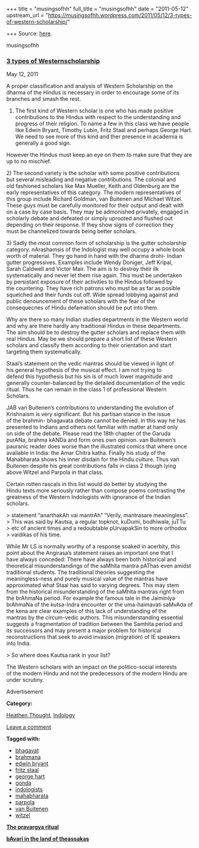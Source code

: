 +++
title = "musingsofhh"
full_title = "musingsofhh"
date = "2011-05-12"
upstream_url = "https://musingsofhh.wordpress.com/2011/05/12/3-types-of-western-scholarship/"

+++
Source: [here](https://musingsofhh.wordpress.com/2011/05/12/3-types-of-western-scholarship/).


musingsofhh


### [3 types of Westernscholarship](https://musingsofhh.wordpress.com/2011/05/12/3-types-of-western-scholarship/)

May 12, 2011

A proper classification and analysis of Western Scholarship on the  
dharma of the Hindus is necessary in order to encourage some of its  
branches and smash the rest.  
1) The first kind of Western scholar is one who has made positive  
contributions to the Hindus with respect to the understanding and  
progress of their religion. To name a few in this class we have people  
like Edwin Bryant, Timothy Lubin, Fritz Staal and perhaps George Hart.  
We need to see more of this kind and ther presence in academia is  
generally a good sign.

However the Hindus must keep an eye on them to make sure that they are  
up to no mischief.

2\) The second variety is the scholar with some positive contributions  
but several misleading and negative contributions. The colonial and  
old fashioned scholars like Max Mueller, Keith and Oldenburg are the  
early representatives of this category. The modern representatives of  
this group include Richard Goldman, van Buitenen and Michael Witzel.  
These guys must be carefully monitored for their output and dealt with  
on a case by case basis. They may be admonished privately, engaged in  
scholarly debate and defeated or simply uprooted and flushed out  
depending on their response. If they show signs of correction they  
must be channelized towards being better scholars.

3\) Sadly the most common form of scholarship is the gutter scholarship  
category. nArashamsis of the Indologist may well occupy a whole book  
worth of material. They go hand in hand with the dharma drohi- Indian  
gutter progressives. Examples include Wendy Doniger, Jeff Kripal,  
Sarah Caldwell and Victor Mair. The aim is to destroy their ilk  
systematically and never let them rise again. This must be undertaken  
by persistant exposure of their activities to the Hindus followed by  
the countering. They have rich patrons who must be as far as posible  
squelched and their funds cut off. Wide spread lobbying against and  
public denouncement of these scholars with the fear of the  
consequecnes of Hindu defamation should be put into them.

Why are there so many Indian studies departments in the Western world  
and why are there hardly any traditional Hindus in these departments.  
The aim should be to destroy the gutter scholars and replace them with  
real Hindus. May be we should prepare a short list of these Western  
scholars and classify them according to their orientation and start  
targeting them systematically.

Staal’s statement on the vedic mantras should be viewed in light of  
his general hypothesis of the musical effect. I am not trying to  
defend this hypothesis but his sin is of much lower magnitude and  
generally counter-balanced by the detailed documentation of the vedic  
ritual. Thus he can remain in the class 1 of professional Western  
Scholars.

JAB van Buitenen’s contributions to understanding the evolution of  
Krishnaism is very significant. But his partisan stance in the issue  
of the brahmin- bhagavata debate cannot be denied. In this way he has  
presented to Indians and others not familiar with matter at hand only  
on side of the debate. Please read the 18th chapter of the Garuda  
purANa, brahma kANDa and form ones own opinion. van Buitenen’s  
pauranic reader does worse than the illustrated comics that where once  
available in India: the Amar Chitra katha. Finally his study of the  
Mahabharata shows his inner disdain for the Hindu culture. Thus van  
Buitenen despite his great contributions falls in class 2 though lying  
above Witzel and Parpola in that class.

Certain rotten rascals in this list would do better by studying the  
Hindu texts more seriously rather than compose poems contrasting the  
greatness of the Western Indologists with ignorance of the Indian  
scholars.

\> statement “anarthakAh vai mantrAh” “Verily, mantrasare meaningless”.  
\> This was said by Kautsa, a regular topknot, kuDumi, bodhiwala, juTTu  
\> etc of ancient times and a redoubtable pUrvapakSin to more orthodox  
\> vaidikas of his time.

While Mr LS is normally worthy of a response soaked in acerbity, this  
point about the Angirasa’s statement raises an important one that I  
have always conceded: There have always been both historical and  
theoretical misunderstandings of the saMhita mantra pAThas even amidst  
traditional students. The traditional theories suggesting the  
meaningless-ness and purely musical value of the mantras have  
approximated what Staal has said to varying degrees. This may stem  
from the historical misunderstanding of the saMhita mantras right from  
the brAhmaNa period. For example the famous tale in the JaiminIya  
brAhmaNa of the kutsa-Indra encounter or the uma-haimavati saMvAda of  
the kena are clear examples of this lack of understanding of the  
mantras by the circum-vedic authors. This misunderstanding essential  
suggests a fragmentation of tradition between the Samhita period and  
its successors and may present a major problem for historical  
reconstructions that seek to avoid invasion (migration) of IE speakers  
into India.

\> So where does Kautsa rank in your list?

The Western scholars with an impact on the politico-social interests  
of the modern Hindu and not the predecessors of the modern Hindu are  
under scrutiny.

Advertisement

**Category:**

[Heathen Thought](https://musingsofhh.wordpress.com/category/heathen-thought/), [Indology](https://musingsofhh.wordpress.com/category/indology/)

[Leave a comment](https://musingsofhh.wordpress.com/2011/05/12/3-types-of-western-scholarship/#respond)

**Tagged with:**

- [bhagavat](https://musingsofhh.wordpress.com/tag/bhagavat/)
- [brahmana](https://musingsofhh.wordpress.com/tag/brahmana/)
- [edwin bryant](https://musingsofhh.wordpress.com/tag/edwin-bryant/)
- [fritz staal](https://musingsofhh.wordpress.com/tag/fritz-staal/)
- [george hart](https://musingsofhh.wordpress.com/tag/george-hart/)
- [gonda](https://musingsofhh.wordpress.com/tag/gonda/)
- [indologists](https://musingsofhh.wordpress.com/tag/indologists/)
- [mahabharata](https://musingsofhh.wordpress.com/tag/mahabharata/)
- [parpola](https://musingsofhh.wordpress.com/tag/parpola/)
- [van Buitenen](https://musingsofhh.wordpress.com/tag/van-buitenen/)
- [witzel](https://musingsofhh.wordpress.com/tag/witzel/)

**[The pravargya ritual](https://musingsofhh.wordpress.com/2011/05/12/the-pravargya-ritual/)**

**[bAvari in the land of theassakas](https://musingsofhh.wordpress.com/2011/05/15/bavari-in-the-land-of-the-assakas/)**

